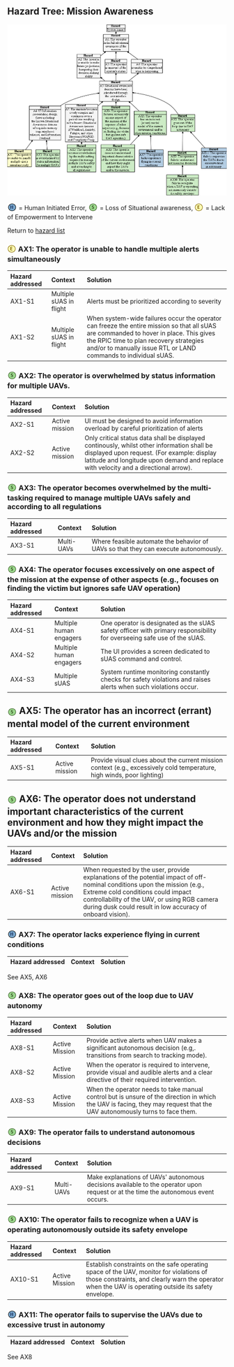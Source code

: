 ## Hazard Tree:  Mission Awareness

[![](figures/missionawareness.png)](#)

<sub>![](icons/h-icon.PNG)</sub> = Human Initiated Error, <sub>![](icons/s-icon.PNG)</sub> = Loss of Situational awareness, <sub>![](icons/e-icon.PNG)</sub> = Lack of Empowerment to Intervene

Return to [hazard list](../README.md)<br>


### <sub>[![](icons/e-icon.PNG)](#)</sub> AX1: The operator is unable to handle multiple alerts simultaneously

| Hazard addressed | Context | Solution |
|:--|:--|:--|
|AX1-S1|Multiple sUAS in flight|Alerts must be prioritized according to severity|
|AX1-S2|Multiple sUAS in flight|When system-wide failures occur the operator can freeze the entire mission so that all sUAS are commanded to hover in place. This gives the RPIC time to plan recovery strategies and/or to manually issue RTL or LAND commands to individual sUAS.|

### <sub>[![](icons/s-icon.PNG)](#)</sub> AX2: The operator is overwhelmed by status information for multiple UAVs.</a>

| Hazard addressed | Context | Solution |
|:--|:--|:--|
|AX2-S1 |Active mission |UI must be designed to avoid information overload by careful prioritization of alerts|
|AX2-S2 |Active mission |Only critical status data shall be displayed continously, whilst other information shall be displayed upon request. (For example: display latitude and longitude upon demand and replace with velocity and a directional arrow). 

### <sub>[![](icons/s-icon.PNG)](#)</sub> AX3: The operator becomes overwhelmed by the multi-tasking required to manage multiple UAVs safely and according to all regulations

| Hazard addressed | Context | Solution |
|:--|:--|:--|
|AX3-S1 |Multi-UAVs |Where feasible automate the behavior of UAVs so that they can execute autonomously.|


### <sub>[![](icons/s-icon.PNG)](#)</sub> AX4: The operator focuses excessively on one aspect of the mission at the expense of other aspects (e.g., focuses on finding the victim but ignores safe UAV operation)

| Hazard addressed | Context | Solution |
|:--|:--|:--|
|AX4-S1|Multiple human engagers | One operator is designated as the sUAS safety officer with primary responsibility for overseeing safe use of the sUAS. |
|AX4-S2|Multiple human engagers | The UI provides a screen dedicated to sUAS command and control. |
|AX4-S3|Multiple sUAS| System runtime monitoring constantly checks for safety violations and raises alerts when such violations occur.|

## <sub>[![](icons/s-icon.PNG)](#)</sub> AX5: The operator has an incorrect (errant) mental model of the current environment

| Hazard addressed | Context | Solution |
|:--|:--|:--|
|AX5-S1 |Active mission|Provide visual clues about the current mission context (e.g., excessively cold temperature, high winds, poor lighting)|

## <sub>[![](icons/s-icon.PNG)](#)</sub> AX6: The operator does not understand important characteristics of the current environment and how they might impact the UAVs and/or the mission

| Hazard addressed | Context | Solution |
|:--|:--|:--|
|AX6-S1 |Active mission|When requested by the user, provide explanations of the potential impact of off-nominal conditions upon the mission (e.g., Extreme cold conditions could impact controllability of the UAV, or using RGB camera during dusk could result in low accuracy of onboard vision).|

### <sub>[![](icons/h-icon.PNG)](#)</sub> AX7: The operator lacks experience flying in current conditions
| Hazard addressed | Context | Solution |
|:--|:--|:--|
See AX5, AX6

### <sub>[![](icons/s-icon.PNG)](#)</sub> AX8: The operator goes out of the loop due to UAV autonomy

| Hazard addressed | Context | Solution |
|:--|:--|:--|
|AX8-S1|Active Mission|Provide active alerts when UAV makes a significant autonomous decision (e.g,. transitions from search to tracking mode).
|AX8-S2|Active Mission|When the operator is required to intervene, provide visual and audible alerts and a clear directive of their required intervention.|
|AX8-S3|Active Mission|When the operator needs to take manual control but is unsure of the direction in which the UAV is facing, they may request that the UAV autonomously turns to face them.|

### <sub>[![](icons/s-icon.PNG)](#)</sub> AX9: The operator fails to understand autonomous decisions

| Hazard addressed | Context | Solution |
|:--|:--|:--|
|AX9-S1 |Multi-UAVs |Make explanations of UAVs' autonomous decisions available to the operator upon request or at the time the autonomous event occurs.|

### <sub>[![](icons/s-icon.PNG)](#)</sub> AX10: The operator fails to recognize when a UAV is operating autonomously outside its safety envelope

| Hazard addressed | Context | Solution |
|:--|:--|:--|
|AX10-S1 |Active Mission |Establish constraints on the safe operating space of the UAV, monitor for violations of those constraints, and clearly warn the operator when the UAV is operating outside its safety envelope.|

### <sub>[![](icons/h-icon.PNG)](#)</sub> AX11: The operator fails to supervise the UAVs due to excessive trust in autonomy

| Hazard addressed | Context | Solution |
|:--|:--|:--|
See AX8

